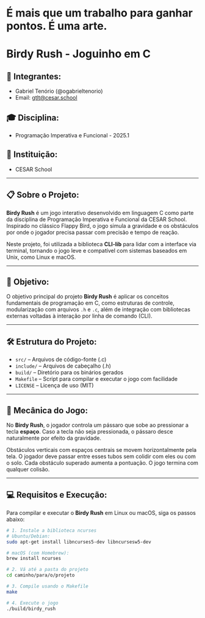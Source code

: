 # É mais que um trabalho para ganhar pontos. É uma arte.

# Birdy Rush - Joguinho em C

## 🚀 Integrantes:
- Gabriel Tenório (@ogabrieltenorio)  
- Email: gtlt@cesar.school

## 🎓 Disciplina:
- Programação Imperativa e Funcional - 2025.1

## 🏫 Instituição:
- CESAR School

---

## 📋 Sobre o Projeto:

**Birdy Rush** é um jogo interativo desenvolvido em linguagem C como parte da disciplina de Programação Imperativa e Funcional da CESAR School. Inspirado no clássico Flappy Bird, o jogo simula a gravidade e os obstáculos por onde o jogador precisa passar com precisão e tempo de reação.

Neste projeto, foi utilizada a biblioteca **CLI-lib** para lidar com a interface via terminal, tornando o jogo leve e compatível com sistemas baseados em Unix, como Linux e macOS.

---

## 🎯 Objetivo:

O objetivo principal do projeto **Birdy Rush** é aplicar os conceitos fundamentais de programação em C, como estruturas de controle, modularização com arquivos `.h` e `.c`, além de integração com bibliotecas externas voltadas à interação por linha de comando (CLI).

---

## 🛠️ Estrutura do Projeto:

- `src/` – Arquivos de código-fonte (.c)
- `include/` – Arquivos de cabeçalho (.h)
- `build/` – Diretório para os binários gerados
- `Makefile` – Script para compilar e executar o jogo com facilidade
- `LICENSE` – Licença de uso (MIT)

---

## 🧠 Mecânica do Jogo:

No **Birdy Rush**, o jogador controla um pássaro que sobe ao pressionar a tecla **espaço**. Caso a tecla não seja pressionada, o pássaro desce naturalmente por efeito da gravidade.

Obstáculos verticais com espaços centrais se movem horizontalmente pela tela. O jogador deve passar entre esses tubos sem colidir com eles ou com o solo. Cada obstáculo superado aumenta a pontuação. O jogo termina com qualquer colisão.

---

## 💻 Requisitos e Execução:

Para compilar e executar o **Birdy Rush** em Linux ou macOS, siga os passos abaixo:

```bash
# 1. Instale a biblioteca ncurses
# Ubuntu/Debian:
sudo apt-get install libncurses5-dev libncursesw5-dev

# macOS (com Homebrew):
brew install ncurses

# 2. Vá até a pasta do projeto
cd caminho/para/o/projeto

# 3. Compile usando o Makefile
make

# 4. Execute o jogo
./build/birdy_rush

